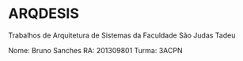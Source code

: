 # ARQDESIS
Trabalhos de Arquitetura de Sistemas da Faculdade São Judas Tadeu

Nome: Bruno Sanches
RA: 201309801
Turma: 3ACPN
